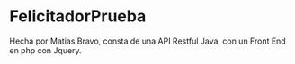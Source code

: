 # FelicitadorPrueba
Hecha por Matias Bravo, consta de una API Restful Java, con un Front End en php con Jquery.
